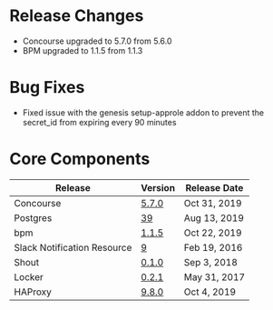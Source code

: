 # Release Changes

- Concourse upgraded to 5.7.0 from 5.6.0
- BPM upgraded to 1.1.5 from 1.1.3

# Bug Fixes

- Fixed issue with the genesis setup-approle addon to prevent the secret\_id from expiring every 90 minutes

# Core Components

| Release | Version | Release Date |
| ------- | ------- | ------------ | 
| Concourse | [5.7.0](https://github.com/concourse/concourse-bosh-release/releases/tag/v5.7.0) | Oct 31, 2019 |
| Postgres | [39](https://github.com/cloudfoundry/postgres-release/releases/tag/v39) | Aug 13, 2019 |
| bpm | [1.1.5](https://github.com/cloudfoundry/bpm-release/releases/tag/v1.1.5) | Oct 22, 2019 |
| Slack Notification Resource | [9](https://github.com/cloudfoundry-community-attic/slack-notification-resource-boshrelease/releases/tag/v9) | Feb 19, 2016 |
| Shout | [0.1.0](https://github.com/jhunt/shout-boshrelease/releases/tag/v0.1.0) | Sep 3, 2018 |
| Locker | [0.2.1](https://github.com/cloudfoundry-community/locker-boshrelease/releases/tag/v0.2.1) | May 31, 2017 |
| HAProxy | [9.8.0](https://github.com/cloudfoundry-incubator/haproxy-boshrelease/releases/tag/v9.8.0) | Oct 4, 2019 |
